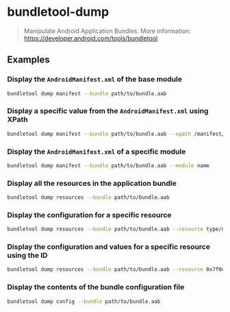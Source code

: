 # bundletool-dump

> Manipulate Android Application Bundles. More information: <https://developer.android.com/tools/bundletool>.

## Examples

### Display the `AndroidManifest.xml` of the base module

```bash
bundletool dump manifest --bundle path/to/bundle.aab
```

### Display a specific value from the `AndroidManifest.xml` using XPath

```bash
bundletool dump manifest --bundle path/to/bundle.aab --xpath /manifest/@android:versionCode
```

### Display the `AndroidManifest.xml` of a specific module

```bash
bundletool dump manifest --bundle path/to/bundle.aab --module name
```

### Display all the resources in the application bundle

```bash
bundletool dump resources --bundle path/to/bundle.aab
```

### Display the configuration for a specific resource

```bash
bundletool dump resources --bundle path/to/bundle.aab --resource type/name
```

### Display the configuration and values for a specific resource using the ID

```bash
bundletool dump resources --bundle path/to/bundle.aab --resource 0x7f0e013a --values
```

### Display the contents of the bundle configuration file

```bash
bundletool dump config --bundle path/to/bundle.aab
```
